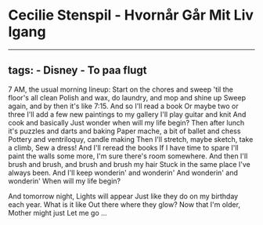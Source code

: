# Cecilie Stenspil - Hvornår Går Mit Liv Igang


---
tags:
    - Disney
    - To paa flugt
---

7 AM, the usual morning lineup:
Start on the chores and sweep 'til the floor's all clean
Polish and wax, do laundry, and mop and shine up
Sweep again, and by then it's like 7:15.
And so I'll read a book
Or maybe two or three
I'll add a few new paintings to my gallery
I'll play guitar and knit
And cook and basically
Just wonder when will my life begin?
Then after lunch it's puzzles and darts and baking
Paper mache, a bit of ballet and chess
Pottery and ventriloquy, candle making
Then I'll stretch, maybe sketch, take a climb,
Sew a dress!
And I'll reread the books
If I have time to spare
I'll paint the walls some more,
I'm sure there's room somewhere.
And then I'll brush and brush,
and brush and brush my hair
Stuck in the same place I've always been.
And I'll keep wonderin' and wonderin'
And wonderin' and wonderin'
When will my life begin?

And tomorrow night,
Lights will appear
Just like they do on my birthday each year.
What is it like
Out there where they glow?
Now that I'm older,
Mother might just
Let me go ...
